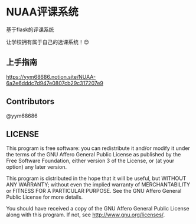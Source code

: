 # NUAA评课系统
基于flask的评课系统

让学校拥有属于自己的选课系统！:blush:

## 上手指南

https://yym68686.notion.site/NUAA-6a2e6dddc7d947e0807cb29c317207e9

## Contributors
@yym68686

## LICENSE


This program is free software: you can redistribute it and/or modify it under the terms of the GNU Affero General Public License as published by the Free Software Foundation, either version 3 of the License, or (at your option) any later version.

This program is distributed in the hope that it will be useful, but WITHOUT ANY WARRANTY; without even the implied warranty of MERCHANTABILITY or FITNESS FOR A PARTICULAR PURPOSE. See the GNU Affero General Public License for more details.

You should have received a copy of the GNU Affero General Public License along with this program. If not, see http://www.gnu.org/licenses/.